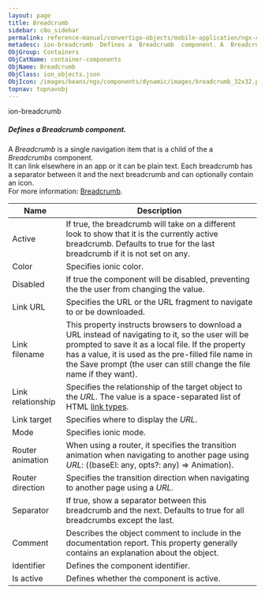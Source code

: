 ```yaml
---
layout: page
title: Breadcrumb
sidebar: c8o_sidebar
permalink: reference-manual/convertigo-objects/mobile-application/ngx-components/container-components/breadcrumb/
metadesc: ion-breadcrumb  Defines a  Breadcrumb  component. A  Breadcrumb  is a single navigation item that is a child of the a  Breadcrumbs  component. It can 
ObjGroup: Containers
ObjCatName: container-components
ObjName: Breadcrumb
ObjClass: ion_objects.json
ObjIcon: /images/beans/ngx/components/dynamic/images/breadcrumb_32x32.png
topnav: topnavobj
---
```

ion-breadcrumb<br/>

##### Defines a <i>Breadcrumb</i> component.<br/>
A <i>Breadcrumb</i> is a single navigation item that is a child of the a <i>Breadcrumbs</i> component.<br/>
It can link elsewhere in an app or it can be plain text. Each breadcrumb has a separator between it and the next breadcrumb and can optionally contain an icon.<br/>
 For more information: <a href='https://ionic-docs-o31kiyk8l-ionic1.vercel.app/docs/api/breadcrumb'>Breadcrumb</a>.

Name | Description 
--- | ---
Active | If true, the breadcrumb will take on a different look to show that it is the currently active breadcrumb. Defaults to true for the last breadcrumb if it is not set on any.
Color | Specifies ionic color.
Disabled | If true the component will be disabled, preventing the the user from changing the value.
Link URL | Specifies the URL or the URL fragment to navigate to or be downloaded.
Link filename | This property instructs browsers to download a URL instead of navigating to it, so the user will be prompted to save it as a local file. If the property has a value, it is used as the pre-filled file name in the Save prompt (the user can still change the file name if they want).
Link relationship | Specifies the relationship of the target object to the <i>URL</i>. The value is a space-separated list of HTML <a href='https://developer.mozilla.org/en-US/docs/Web/HTML/Link_types'>link types</a>.
Link target | Specifies where to display the <i>URL</i>.
Mode | Specifies ionic mode.
Router animation | When using a router, it specifies the transition animation when navigating to another page using <i>URL</i>: ((baseEl: any, opts?: any) => Animation).
Router direction | Specifies the transition direction when navigating to another page using a <i>URL</i>.
Separator | If true, show a separator between this breadcrumb and the next. Defaults to true for all breadcrumbs except the last.
Comment | Describes the object comment to include in the documentation report.  This property generally contains an explanation about the object. 
Identifier | Defines the component identifier.  
Is active | Defines whether the component is active. 

